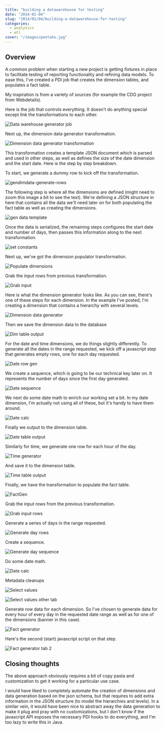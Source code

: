 ```yaml
---
title: "building a datawarehouse for testing"
date: "2014-01-04"
slug: "2014/01/04/building-a-datawarehouse-for-testing"
categories:
  - analytics
  - etl
cover: "/images/pentaho.jpg"
---
```


Overview
--------

A common problem when starting a new project is getting fixtures in place to facilitate testing of reporting functionality and refining data models. To ease this, I've created a PDI job that creates the dimension tables, and populates a fact table. 

<!--more-->

My inspiration is from a variety of sources (for example the CDG project from Webdetails).

Here is the job that controls everything. It doesn't do anything special except link the transformations to each other. 

![Data warehouse generator job](/images/JOB-GenDW.PNG)

Next up, the dimension data generator transformation.

![Dimension data generator transformation](/images/Transform-GenDimData.PNG)

This transformation creates a template JSON document which is parsed and used in other steps, as well as defines the size of the date dimension and the start date. Here is the step by step breakdown.

To start, we generate a dummy row to kick off the transformation.

![gendimdata-generate-rows](/images/Transform-GenDimData-step-generate-rows.PNG)

The following step is where all the dimensions are defined (might need to zoom this image a bit to see the text). We're defining a JSON structure in here that contains all the data we'll need later on for both populating the fact table as well as creating the dimensions.

![gen data template](/images/Transform-GenDimData-step-gen-data-template.PNG)

Once the data is serialized, the remaining steps configures the start date and number of days, then passes this information along to the next transformation.

![set constants](/images/Transform-GenDimData-step-add-constants.PNG)

Next up, we've got the dimension populator transformation.

![Populate dimensions](/images/Transform-PopDims.PNG)

Grab the input rows from previous transformation.

![Grab input](/images/Transform-PopDims-step-get-input.PNG)

Here is what the dimension generator looks like. As you can see, there's one of these steps for each dimension. In the example I've posted, I'm creating a dimension that contains a hierarchy with several levels.

![Dimension data generator](/images/Transform-PopDims-step-generate-dim.PNG)

Then we save the dimension data to the database

![Dim table output](/images/Transform-PopDims-step-table-output.PNG)

For the date and time dimensions, we do things slightly differently. To generate all the dates in the range requested, we kick off a javascript step that generates empty rows, one for each day requested.

![Date row gen](/images/Transform-PopDims-step-date-row-gen.PNG)

We create a sequence, which is going to be our technical key later on. It represents the number of days since the first day generated.

![Date sequence](/images/Transform-PopDims-step-sequence.PNG)

We next do some date math to enrich our working set a bit. In my date dimension, I'm actually not using all of these, but it's handy to have them around.

![Date calc](/images/Transform-PopDims-step-date-calc.PNG)

Finally we output to the dimension table.

![Date table output](/images/Transform-PopDims-step-table-output-date.PNG)

Similarly for time, we generate one row for each hour of the day.

![Time generator](/images/Transform-PopDims-step-time-gen.PNG)

And save it to the dimension table.

![Time table output](/images/Transform-PopDims-step-time-table-out.PNG)

Finally, we have the transformation to populate the fact table.

![FactGen](/images/Transform-fact-table.PNG)

Grab the input rows from the previous transformation.

![Grab input rows](/images/Transform-fact-table-get-input.PNG)

Generate a series of days in the range requested.

![Generate day rows](/images/Transform-fact-table-step-gen-days.PNG)

Create a sequence.

![Generate day sequence](/images/Transform-fact-table-step-sequence-days.PNG)

Do some date math.

![Date calc](/images/Transform-fact-table-step-date-calc.PNG)

Metadata cleanups

![Select values](/images/Transform-fact-table-step-select.PNG)

![Select values other tab](/images/Transform-fact-table-step-select-2.PNG)

Generate row data for each dimension. So I've chosen to generate data for every hour of every day in the requested date range as well as for one of the dimensions (banner in this case).

![Fact generator](/images/Transform-fact-table-step-fact-generator.PNG)

Here's the second (start) javascript script on that step.

![Fact generator tab 2](/images/Transform-fact-table-step-fact-generator-2.PNG)

Closing thoughts
----------------

The above approach obviously requires a bit of copy pasta and customization to get it working for a particular use case.

I would have liked to completely automate the creation of dimensions and data generation based on the json schema, but 
that requires to add extra information in the JSON structure (to model the hierarchies and levels). In a similar vein, 
it would have been nice to abstract away the data generation to make it plug and pray with no customizations, but I don't
know if the javascript API exposes the necessary PDI hooks to do everything, and I'm too lazy to write this in Java.
